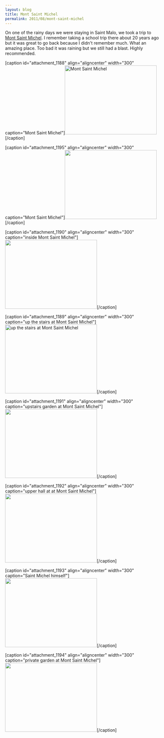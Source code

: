 ```yaml
---
layout: blog
title: Mont Saint Michel
permalink: 2011/08/mont-saint-michel
---
```


On one of the rainy days we were staying in Saint Malo, we took a trip to <a href="http://en.wikipedia.org/wiki/Mont_Saint-Michel" title="Mont Saint Michel." target="_blank">Mont Saint Michel</a>. I remember taking a school trip there about 20 years ago but it was great to go back because I didn't remember much. What an amazing place. Too bad it was raining but we still had a blast. Highly recommended.

[caption id="attachment_1188" align="aligncenter" width="300" caption="Mont Saint Michel"]<a href="http://blog.kristeraxel.com/wp-content/uploads/2011/08/DSC01570.jpg"><img src="http://blog.kristeraxel.com/wp-content/uploads/2011/08/DSC01570-300x225.jpg" alt="Mont Saint Michel" title="Mont Saint Michel" width="300" height="225" class="size-medium wp-image-1188" /></a>[/caption]

[caption id="attachment_1195" align="aligncenter" width="300" caption="Mont Saint Michel"]<a href="http://blog.kristeraxel.com/wp-content/uploads/2011/08/DSC01624.jpg"><img src="http://blog.kristeraxel.com/wp-content/uploads/2011/08/DSC01624-300x225.jpg" alt="" title="Mont Saint Michel" width="300" height="225" class="size-medium wp-image-1195" /></a>[/caption]

[caption id="attachment_1190" align="aligncenter" width="300" caption="inside Mont Saint Michel"]<a href="http://blog.kristeraxel.com/wp-content/uploads/2011/08/DSC01584.jpg"><img src="http://blog.kristeraxel.com/wp-content/uploads/2011/08/DSC01584-300x225.jpg" alt="" title="inside Mont Saint Michel" width="300" height="225" class="size-medium wp-image-1190" /></a>[/caption]

[caption id="attachment_1189" align="aligncenter" width="300" caption="up the stairs at Mont Saint Michel"]<a href="http://blog.kristeraxel.com/wp-content/uploads/2011/08/DSC01578.jpg"><img src="http://blog.kristeraxel.com/wp-content/uploads/2011/08/DSC01578-300x225.jpg" alt="up the stairs at Mont Saint Michel" title="up the stairs at Mont Saint Michel" width="300" height="225" class="size-medium wp-image-1189" /></a>[/caption]

[caption id="attachment_1191" align="aligncenter" width="300" caption="upstairs garden at Mont Saint Michel"]<a href="http://blog.kristeraxel.com/wp-content/uploads/2011/08/DSC01590.jpg"><img src="http://blog.kristeraxel.com/wp-content/uploads/2011/08/DSC01590-300x225.jpg" alt="" title="upstairs garden at Mont Saint Michel" width="300" height="225" class="size-medium wp-image-1191" /></a>[/caption]

[caption id="attachment_1192" align="aligncenter" width="300" caption="upper hall at at Mont Saint Michel"]<a href="http://blog.kristeraxel.com/wp-content/uploads/2011/08/DSC01591.jpg"><img src="http://blog.kristeraxel.com/wp-content/uploads/2011/08/DSC01591-300x225.jpg" alt="" title="upper hall at at Mont Saint Michel" width="300" height="225" class="size-medium wp-image-1192" /></a>[/caption]

[caption id="attachment_1193" align="aligncenter" width="300" caption="Saint Michel himself"]<a href="http://blog.kristeraxel.com/wp-content/uploads/2011/08/DSC01593.jpg"><img src="http://blog.kristeraxel.com/wp-content/uploads/2011/08/DSC01593-300x225.jpg" alt="" title="Saint Michel himself" width="300" height="225" class="size-medium wp-image-1193" /></a>[/caption]

[caption id="attachment_1194" align="aligncenter" width="300" caption="private garden at Mont Saint Michel"]<a href="http://blog.kristeraxel.com/wp-content/uploads/2011/08/DSC01597.jpg"><img src="http://blog.kristeraxel.com/wp-content/uploads/2011/08/DSC01597-300x225.jpg" alt="" title="private garden at Mont Saint Michel" width="300" height="225" class="size-medium wp-image-1194" /></a>[/caption]
